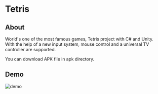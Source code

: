 # Tetris
## About
World's one of the most famous games, Tetris project with C# and Unity. With the help of a new input system, mouse control and a universal TV controller are supported.

You can download APK file in apk directory.

## Demo
![demo]

[demo]: screenshots/demo.gif

